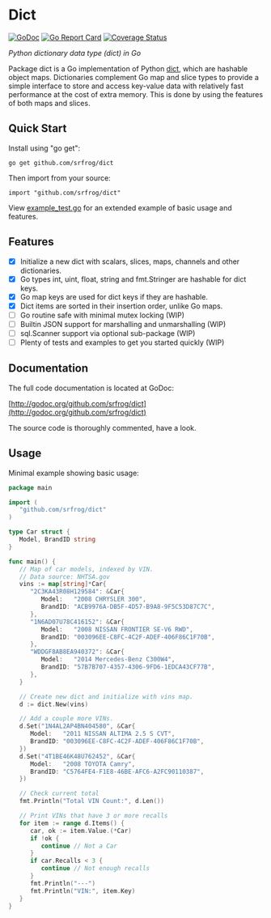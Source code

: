 # Dict
[![GoDoc](https://godoc.org/github.com/srfrog/dict?status.svg)](https://godoc.org/github.com/srfrog/dict)
[![Go Report Card](https://goreportcard.com/badge/github.com/srfrog/dict?svg=1)](https://goreportcard.com/report/github.com/srfrog/dict)
[![Coverage Status](https://coveralls.io/repos/github/srfrog/dict/badge.svg?branch=master)](https://coveralls.io/github/srfrog/dict?branch=master)

*Python dictionary data type (dict) in Go*

Package dict is a Go implementation of Python [dict][1], which are hashable object maps.
Dictionaries complement Go map and slice types to provide a simple interface to
store and access key-value data with relatively fast performance at the cost of extra
memory. This is done by using the features of both maps and slices.

## Quick Start

Install using "go get":

	go get github.com/srfrog/dict

Then import from your source:

	import "github.com/srfrog/dict"

View [example_test.go][2] for an extended example of basic usage and features.

## Features

- [x] Initialize a new dict with scalars, slices, maps, channels and other dictionaries.
- [x] Go types int, uint, float, string and fmt.Stringer are hashable for dict keys.
- [x] Go map keys are used for dict keys if they are hashable.
- [x] Dict items are sorted in their insertion order, unlike Go maps.
- [ ] Go routine safe with minimal mutex locking (WIP)
- [ ] Builtin JSON support for marshalling and unmarshalling (WIP)
- [ ] sql.Scanner support via optional sub-package (WIP)
- [ ] Plenty of tests and examples to get you started quickly (WIP)

## Documentation

The full code documentation is located at GoDoc:

[http://godoc.org/github.com/srfrog/dict](http://godoc.org/github.com/srfrog/dict)

The source code is thoroughly commented, have a look.

## Usage

Minimal example showing basic usage:

```go
package main

import (
   "github.com/srfrog/dict"
)

type Car struct {
   Model, BrandID string
}

func main() {
   // Map of car models, indexed by VIN.
   // Data source: NHTSA.gov
   vins := map[string]*Car{
      "2C3KA43R08H129584": &Car{
         Model:   "2008 CHRYSLER 300",
         BrandID: "ACB9976A-DB5F-4D57-B9A8-9F5C53D87C7C",
      },
      "1N6AD07U78C416152": &Car{
         Model:   "2008 NISSAN FRONTIER SE-V6 RWD",
         BrandID: "003096EE-C8FC-4C2F-ADEF-406F86C1F70B",
      },
      "WDDGF8AB8EA940372": &Car{
         Model:   "2014 Mercedes-Benz C300W4",
         BrandID: "57B7B707-4357-4306-9FD6-1EDCA43CF77B",
      },
   }

   // Create new dict and initialize with vins map.
   d := dict.New(vins)

   // Add a couple more VINs.
   d.Set("1N4AL2AP4BN404580", &Car{
      Model:   "2011 NISSAN ALTIMA 2.5 S CVT",
      BrandID: "003096EE-C8FC-4C2F-ADEF-406F86C1F70B",
   })
   d.Set("4T1BE46K48U762452", &Car{
      Model:   "2008 TOYOTA Camry",
      BrandID: "C5764FE4-F1E8-46BE-AFC6-A2FC90110387",
   })

   // Check current total
   fmt.Println("Total VIN Count:", d.Len())

   // Print VINs that have 3 or more recalls
   for item := range d.Items() {
      car, ok := item.Value.(*Car)
      if !ok {
         continue // Not a Car
      }
      if car.Recalls < 3 {
         continue // Not enough recalls
      }
      fmt.Println("---")
      fmt.Println("VIN:", item.Key)
   }
}
```

[1]: https://docs.python.org/3.7/library/stdtypes.html#dict
[2]: https://github.com/srfrog/dict/blob/master/example_test.go
